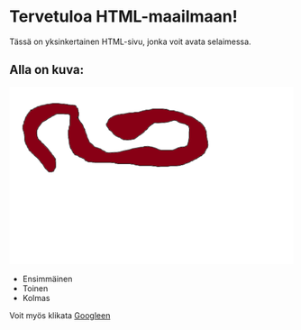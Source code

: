 # Tervetuloa HTML-maailmaan!

Tässä on yksinkertainen HTML-sivu, jonka voit avata selaimessa.

## Alla on kuva:

![kuvaesimerkki](kuva.png)

- Ensimmäinen
- Toinen
- Kolmas

Voit myös klikata [Googleen](https://www.google.com)

